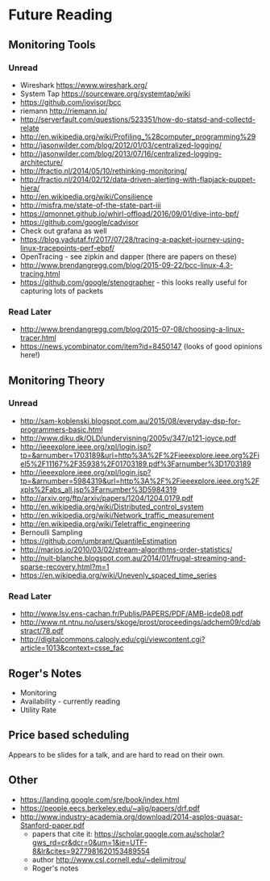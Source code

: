# Future Reading

## Monitoring Tools

### Unread

* Wireshark https://www.wireshark.org/
* System Tap https://sourceware.org/systemtap/wiki
* https://github.com/iovisor/bcc
* riemann http://riemann.io/
* http://serverfault.com/questions/523351/how-do-statsd-and-collectd-relate
* http://en.wikipedia.org/wiki/Profiling_%28computer_programming%29
* http://jasonwilder.com/blog/2012/01/03/centralized-logging/
* http://jasonwilder.com/blog/2013/07/16/centralized-logging-architecture/
* http://fractio.nl/2014/05/10/rethinking-monitoring/
* http://fractio.nl/2014/02/12/data-driven-alerting-with-flapjack-puppet-hiera/
* http://en.wikipedia.org/wiki/Consilience
* http://misfra.me/state-of-the-state-part-iii
* https://qmonnet.github.io/whirl-offload/2016/09/01/dive-into-bpf/
* https://github.com/google/cadvisor
* Check out grafana as well
* https://blog.yadutaf.fr/2017/07/28/tracing-a-packet-journey-using-linux-tracepoints-perf-ebpf/
* OpenTracing - see zipkin and dapper (there are papers on these)
* http://www.brendangregg.com/blog/2015-09-22/bcc-linux-4.3-tracing.html
* https://github.com/google/stenographer - this looks really useful for capturing lots of packets

### Read Later

* http://www.brendangregg.com/blog/2015-07-08/choosing-a-linux-tracer.html
* https://news.ycombinator.com/item?id=8450147 (looks of good opinions here!)

## Monitoring Theory

### Unread

* http://sam-koblenski.blogspot.com.au/2015/08/everyday-dsp-for-programmers-basic.html
* http://www.diku.dk/OLD/undervisning/2005v/347/p121-joyce.pdf
* http://ieeexplore.ieee.org/xpl/login.jsp?tp=&arnumber=1703189&url=http%3A%2F%2Fieeexplore.ieee.org%2Fiel5%2F11167%2F35938%2F01703189.pdf%3Farnumber%3D1703189
* http://ieeexplore.ieee.org/xpl/login.jsp?tp=&arnumber=5984319&url=http%3A%2F%2Fieeexplore.ieee.org%2Fxpls%2Fabs_all.jsp%3Farnumber%3D5984319
* http://arxiv.org/ftp/arxiv/papers/1204/1204.0179.pdf
* http://en.wikipedia.org/wiki/Distributed_control_system
* http://en.wikipedia.org/wiki/Network_traffic_measurement
* http://en.wikipedia.org/wiki/Teletraffic_engineering
* Bernoulli Sampling
* https://github.com/umbrant/QuantileEstimation
* http://marios.io/2010/03/02/stream-algorithms-order-statistics/
* http://nuit-blanche.blogspot.com.au/2014/01/frugal-streaming-and-sparse-recovery.html?m=1
* https://en.wikipedia.org/wiki/Unevenly_spaced_time_series

### Read Later

* http://www.lsv.ens-cachan.fr/Publis/PAPERS/PDF/AMB-icde08.pdf
* http://www.nt.ntnu.no/users/skoge/prost/proceedings/adchem09/cd/abstract/78.pdf
* http://digitalcommons.calpoly.edu/cgi/viewcontent.cgi?article=1013&context=csse_fac

## Roger's Notes

* Monitoring
* Availability - currently reading
* Utility Rate

## Price based scheduling

Appears to be slides for a talk, and are hard to read on their own.

## Other

* https://landing.google.com/sre/book/index.html
* https://people.eecs.berkeley.edu/~alig/papers/drf.pdf
* http://www.industry-academia.org/download/2014-asplos-quasar-Stanford-paper.pdf
    * papers that cite it: https://scholar.google.com.au/scholar?gws_rd=cr&dcr=0&um=1&ie=UTF-8&lr&cites=9277981620153489554
    * author http://www.csl.cornell.edu/~delimitrou/
    * Roger's notes
